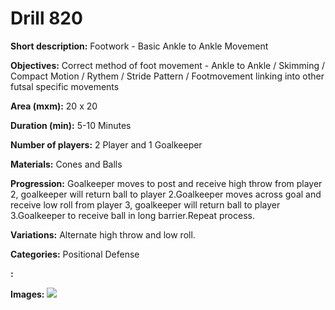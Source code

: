 # Drill 820

**Short description:**
Footwork - Basic Ankle to Ankle Movement

**Objectives:**
Correct method of foot movement - Ankle to Ankle / Skimming / Compact Motion / Rythem / Stride Pattern / Footmovement linking into other futsal specific movements

**Area (mxm):**
20 x 20

**Duration (min):**
5-10 Minutes

**Number of players:**
2 Player and 1 Goalkeeper

**Materials:**
Cones and Balls

**Progression:**
Goalkeeper moves to post and receive high throw from player 2, goalkeeper will return ball to player 2.Goalkeeper moves across goal and receive low roll from player 3, goalkeeper will return ball to player 3.Goalkeeper to receive ball in long barrier.Repeat process.

**Variations:**
Alternate high throw and low roll.

**Categories:**
Positional Defense

**:**


**Images:**
![](https://www.coachingfutsal.com/\images\a3e415d3205a8c5262c17d6afcb8ef7e9466b487f48e1e7df9351f516193b49d13395aa32083e1c7edfd0b839db02edf925e890a166037ec5fe65a690dd746da5045d8fda7cff.png)

